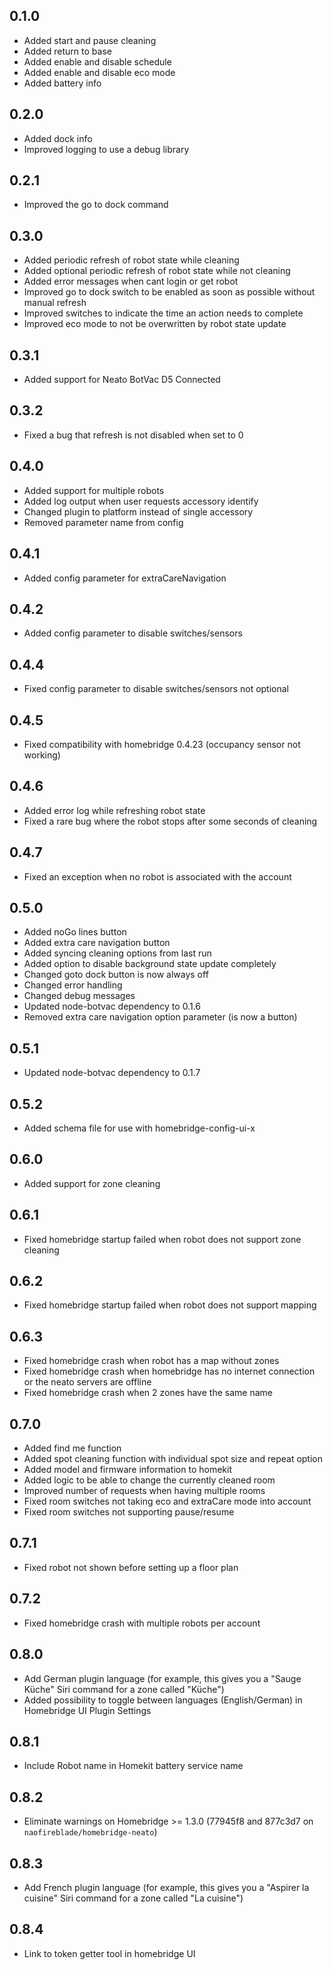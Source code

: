 ## 0.1.0

* Added start and pause cleaning
* Added return to base
* Added enable and disable schedule
* Added enable and disable eco mode
* Added battery info

## 0.2.0

* Added dock info
* Improved logging to use a debug library

## 0.2.1

* Improved the go to dock command

## 0.3.0

* Added periodic refresh of robot state while cleaning
* Added optional periodic refresh of robot state while not cleaning
* Added error messages when cant login or get robot
* Improved go to dock switch to be enabled as soon as possible without manual refresh
* Improved switches to indicate the time an action needs to complete
* Improved eco mode to not be overwritten by robot state update

## 0.3.1

* Added support for Neato BotVac D5 Connected

## 0.3.2

* Fixed a bug that refresh is not disabled when set to 0

## 0.4.0

* Added support for multiple robots
* Added log output when user requests accessory identify
* Changed plugin to platform instead of single accessory
* Removed parameter name from config

## 0.4.1

* Added config parameter for extraCareNavigation

## 0.4.2

* Added config parameter to disable switches/sensors

## 0.4.4

* Fixed config parameter to disable switches/sensors not optional

## 0.4.5

* Fixed compatibility with homebridge 0.4.23 (occupancy sensor not working)

## 0.4.6

* Added error log while refreshing robot state
* Fixed a rare bug where the robot stops after some seconds of cleaning

## 0.4.7

* Fixed an exception when no robot is associated with the account

## 0.5.0

* Added noGo lines button
* Added extra care navigation button
* Added syncing cleaning options from last run
* Added option to disable background state update completely
* Changed goto dock button is now always off
* Changed error handling
* Changed debug messages
* Updated node-botvac dependency to 0.1.6
* Removed extra care navigation option parameter (is now a button)

## 0.5.1

* Updated node-botvac dependency to 0.1.7

## 0.5.2

* Added schema file for use with homebridge-config-ui-x

## 0.6.0

* Added support for zone cleaning

## 0.6.1

* Fixed homebridge startup failed when robot does not support zone cleaning

## 0.6.2

* Fixed homebridge startup failed when robot does not support mapping

## 0.6.3

* Fixed homebridge crash when robot has a map without zones
* Fixed homebridge crash when homebridge has no internet connection or the neato servers are offline
* Fixed homebridge crash when 2 zones have the same name

## 0.7.0

* Added find me function
* Added spot cleaning function with individual spot size and repeat option
* Added model and firmware information to homekit
* Added logic to be able to change the currently cleaned room
* Improved number of requests when having multiple rooms
* Fixed room switches not taking eco and extraCare mode into account
* Fixed room switches not supporting pause/resume

## 0.7.1
* Fixed robot not shown before setting up a floor plan

## 0.7.2
* Fixed homebridge crash with multiple robots per account

## 0.8.0
* Add German plugin language (for example, this gives you a "Sauge Küche" Siri command for a zone called "Küche")
* Added possibility to toggle between languages (English/German) in Homebridge UI Plugin Settings

## 0.8.1
* Include Robot name in Homekit battery service name

## 0.8.2
* Eliminate warnings on Homebridge >= 1.3.0 (77945f8 and 877c3d7 on `naofireblade/homebridge-neato`)

## 0.8.3
* Add French plugin language (for example, this gives you a "Aspirer la cuisine" Siri command for a zone called "La cuisine")

## 0.8.4
* Link to token getter tool in homebridge UI 